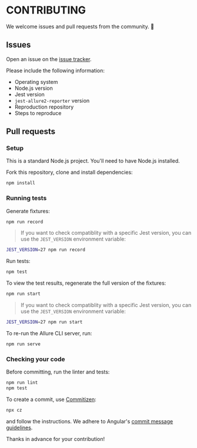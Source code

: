 # CONTRIBUTING

We welcome issues and pull requests from the community. :purple_heart:

## Issues

Open an issue on the [issue tracker](https://github.com/wix-incubator/jest-allure2-reporter/issues).

Please include the following information:

* Operating system
* Node.js version
* Jest version
* `jest-allure2-reporter` version
* Reproduction repository
* Steps to reproduce

## Pull requests

### Setup

This is a standard Node.js project. You'll need to have Node.js installed.

Fork this repository, clone and install dependencies:

```bash
npm install
```

### Running tests

Generate fixtures:

```bash
npm run record
```

> If you want to check compatiblity with a specific Jest version, you can use the `JEST_VERSION` environment variable:

```bash
JEST_VERSION=27 npm run record
```

Run tests:

```bash
npm test
```

To view the test results, regenerate the full version of the fixtures:

```bash
npm run start
```

> If you want to check compatiblity with a specific Jest version, you can use the `JEST_VERSION` environment variable:

```bash
JEST_VERSION=27 npm run start
```

To re-run the Allure CLI server, run:

```bash
npm run serve
```

### Checking your code

Before committing, run the linter and tests:

```bash
npm run lint
npm test
```

To create a commit, use [Commitizen](https://github.com/commitizen/cz-cli):

```bash
npx cz
```

and follow the instructions. We adhere to Angular's [commit message guidelines](https://github.com/angular/angular/blob/main/CONTRIBUTING.md#commit).

Thanks in advance for your contribution!
